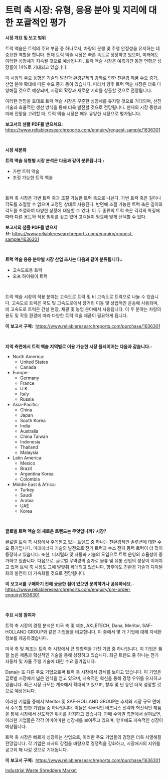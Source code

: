 <p><h1>트럭 축 시장: 유형, 응용 분야 및 지리에 대한 포괄적인 평가</h1></p><p><strong>시장 개요 및 보고 범위</strong></p>
<p><p>트럭 액슬은 트럭의 주요 부품 중 하나로서, 차량의 운행 및 주행 안정성을 유지하는 데 중요한 역할을 합니다. 현재 트럭 액슬 시장은 빠른 속도로 성장하고 있으며, 미래에도 이러한 성장세가 지속될 것으로 예상됩니다. 트럭 액슬 시장은 예측기간 동안 연평균 성장률이 14%로 기대되고 있습니다.</p><p>이 시장의 주요 동향은 기술의 발전과 환경규제의 강화로 인한 친환경 제품 수요 증가, 산업 분야 확대에 따른 수요 증가 등이 있습니다. 따라서 향후 트럭 액슬 시장은 더욱 다양해질 것으로 예상되며, 시장의 확장과 새로운 기회를 창출할 것으로 전망됩니다.</p><p>이러한 전망을 토대로 트럭 액슬 시장은 꾸준한 성장세를 유지할 것으로 기대되며, 선진 기술과 효율적인 생산 방식을 통해 더욱 발전할 것으로 전망됩니다. 현재의 시장 동향과 미래 전망을 고려할 때, 트럭 액슬 시장은 매우 유망한 시장으로 평가됩니다.</p></p>
<p><strong>보고서의 샘플 PDF를 받으세요:</strong> <a href="https://www.reliableresearchreports.com/enquiry/request-sample/1636301">https://www.reliableresearchreports.com/enquiry/request-sample/1636301</a></p>
<p>&nbsp;</p>
<p><strong>시장 세분화</strong></p>
<p><strong>트럭 액슬 유형별 시장 분석은 다음과 같이 분류됩니다.:</strong></p>
<p><ul><li>가변 트럭 액슬</li><li>조정 가능한 트럭 액슬</li></ul></p>
<p>&nbsp;</p>
<p><p>트럭 축 시장은 가변 트럭 축과 조절 가능한 트럭 축으로 나뉜다. 가변 트럭 축은 길이나 각도를 조절할 수 없으며 고정된 상태로 사용된다. 반면에 조절 가능한 트럭 축은 길이와 각도를 조절하여 다양한 상황에 대응할 수 있다. 이 두 종류의 트럭 축은 각각의 특징에 따라 다른 용도와 적용 범위를 갖고 있어 고객들이 필요에 맞게 선택할 수 있다.</p></p>
<p><strong>보고서의 샘플 PDF를 받으세요:</strong>&nbsp;<a href="https://www.reliableresearchreports.com/enquiry/request-sample/1636301">https://www.reliableresearchreports.com/enquiry/request-sample/1636301</a></p>
<p>&nbsp;</p>
<p><strong> 트럭 액슬 응용 분야별 시장 산업 조사는 다음과 같이 분류됩니다.:</strong></p>
<p><ul><li>고속도로용 트럭</li><li>오프 하이웨이 트럭</li></ul></p>
<p>&nbsp;</p>
<p><p>트럭 액슬 시장의 적용 분야는 고속도로 트럭 및 비 고속도로 트럭으로 나눌 수 있습니다. 고속도로 트럭은 국도 및 고속도로에서 장거리 이동 및 상업적인 운송에 사용되며, 비 고속도로 트럭은 건설 현장, 채광 및 농업 분야에서 사용됩니다. 이 두 분야는 차량의 용도 및 작동 환경에 따라 다양한 트럭 액슬 제품이 필요하게 됩니다.</p></p>
<p><strong>이 보고서 구매:</strong>&nbsp; <a href="https://www.reliableresearchreports.com/purchase/1636301">https://www.reliableresearchreports.com/purchase/1636301</a></p>
<p>&nbsp;</p>
<p><strong>지역 측면에서 트럭 액슬 지역별로 이용 가능한 시장 플레이어는 다음과 같습니다.:</strong></p>
<p><ul>
    <li>
        North America:
        <ul>
            <li>United States</li>
            <li>Canada</li>
        </ul>
    </li>
    <li>
        Europe:
        <ul>
            <li>Germany</li>
            <li>France</li>
            <li>U.K.</li>
            <li>Italy</li>
            <li>Russia</li>
        </ul>
    </li>
    <li>
        Asia-Pacific:
        <ul>
            <li>China</li>
            <li>Japan</li>
            <li>South Korea</li>
            <li>India</li>
            <li>Australia</li>
            <li>China Taiwan</li>
            <li>Indonesia</li>
            <li>Thailand</li>
            <li>Malaysia</li>
        </ul>
    </li>
    <li>
        Latin America:
        <ul>
            <li>Mexico</li>
            <li>Brazil</li>
            <li>Argentina Korea</li>
            <li>Colombia</li>
        </ul>
    </li>
    <li>
        Middle East & Africa:
        <ul>
            <li>Turkey</li>
            <li>Saudi</li>
            <li>Arabia</li>
            <li>UAE</li>
            <li>Korea</li>
        </ul>
    </li>
    </ul></p>
<p>&nbsp;</p>
<p><strong>글로벌 트럭 액슬 의 새로운 트렌드는 무엇입니까? 시장?</strong></p>
<p><p>글로벌 트럭 축 시장에서 주목받고 있는 트렌드 중 하나는 친환경적인 솔루션에 대한 수요 증가입니다. 미래에너지 기술의 발전으로 전기 트럭과 수소 전지 동력 트럭이 더 많이 등장하고 있습니다. 또한, 디지털화 및 자동화 기술의 도입으로 트럭 운영의 효율성이 증가하고 있습니다. 다음으로, 글로벌 무역량의 증가로 물류 및 유통 산업의 성장이 이어지고 있어 트럭 축 시장도 그에 발맞춰 확대되고 있습니다. 향후에도 친환경 기술과 디지털화의 발전이 더 가속화될 것으로 전망됩니다.</p></p>
<p><strong>이 보고서를 구매하기 전에 궁금한 점이 있으면 문의하거나 공유하세요.</strong>- <a href="https://www.reliableresearchreports.com/enquiry/pre-order-enquiry/1636301">https://www.reliableresearchreports.com/enquiry/pre-order-enquiry/1636301</a></p>
<p>&nbsp;</p>
<p><strong>주요 시장 참여자</strong></p>
<p><p>트럭 축 시장의 경쟁 분석은 미국 축 및 제조, AXLETECH, Dana, Meritor, SAF-HOLLAND GROUP와 같은 기업들을 비교합니다. 이 중에서 몇 개 기업에 대해 자세한 정보를 제공하겠습니다.</p><p>미국 축 및 제조는 트럭 축 시장에서 큰 영향력을 가진 기업 중 하나입니다. 이 기업은 품질 높은 제품과 혁신적인 기술을 통해 성장하고 있습니다. 최근 트랜드 중 하나는 전기 자동차 및 자율 주행 기술에 대한 수요 증가입니다.</p><p>Dana는 또 다른 주요 기업으로써 트럭 축 시장에서 강세를 보이고 있습니다. 이 기업은 글로벌 시장에서 넓은 인식을 얻고 있으며, 지속적인 혁신을 통해 경쟁 우위를 유지하고 있습니다. 최근 시장 규모는 계속해서 확대되고 있으며, 향후 몇 년 동안 더욱 성장할 것으로 예상됩니다.</p><p>이러한 기업들 중에서 Meritor 및 SAF-HOLLAND GROUP는 추세와 시장 규모 면에서 주목할 만한 기업들 중 하나입니다. 이들은 적극적인 비즈니스 전략과 혁신적인 제품을 통해 시장에서 선도적인 위치를 차지하고 있습니다. 판매 수익권 측면에서 살펴보면, 이러한 기업들은 각각 어마어마한 성장세를 보여주고 있으며, 향후에도 지속적인 성장이 예상됩니다.</p><p>트럭 축 시장은 빠르게 성장하는 산업으로, 이러한 주요 기업들의 경쟁은 더욱 치열해질 전망입니다. 각 기업은 자사의 강점을 바탕으로 경쟁력을 강화하고, 시장에서의 지위를 공고히 해 나갈 것으로 기대됩니다.</p></p>
<p><strong>이 보고서 구매:</strong>&nbsp;&nbsp;<a href="https://www.reliableresearchreports.com/purchase/1636301">https://www.reliableresearchreports.com/purchase/1636301</a></p>
<p><p><a href="https://view.publitas.com/reportprime-1/industrial-waste-shredders-market-size-focuses-on-market-dynamics-in-depth-analysis-and-future-projections-of-its-market-forecasted-for-period-from-2024-to-2031/">Industrial Waste Shredders Market</a></p></p>
